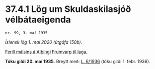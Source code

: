 # 37.4.1 Lög um Skuldaskilasjóð vélbátaeigenda

`nr. 99, 3. maí 1935`

_Íslensk lög 1. maí 2020 (útgáfa 150b)._

[Ferill málsins á Alþingi](https://www.althingi.is/thingstorf/thingmalalistar-eftir-thingum/ferill/?ltg=49&mnr=74)
[Frumvarp til laga.](https://www.althingi.is/altext/49/s/pdf/0097.pdf)

**Tóku gildi 20. maí 1935.**
Breytt með:
[L. 6/1936](https://althingi.is/altext/stjtnr.html#1936006) (tóku gildi 1. febr. 1936).


